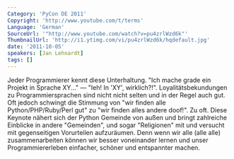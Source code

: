 ```yaml
---
Category: 'PyCon DE 2011'
Copyright: 'http://www.youtube.com/t/terms'
Language: 'German'
SourceUrl: '"http://www.youtube.com/watch?v=pu4zrlWzd6k"'
ThumbnailUrl: 'http://i1.ytimg.com/vi/pu4zrlWzd6k/hqdefault.jpg'
date: '2011-10-05'
speakers: [Jan Lehnardt]
tags: []
---
```

Jeder Programmierer kennt diese Unterhaltung. "Ich mache grade ein Projekt in Sprache XY..." — "Ieh! In 'XY', wirklich?!". Loyalitätsbekundungen zu Programmiersprachen sind nicht nicht selten und in der Regel auch gut. Oft jedoch schwingt die Stimmung von "wir finden alle Python/PHP/Ruby/Perl gut" zu "wir finden alles andere doof!". Zu oft. Diese Keynote nähert sich der Python Gemeinde von außen und bringt zahlreiche Einblicke in andere "Gemeinden", und sogar "Religionen" mit und versucht mit gegenseitigen Vorurteilen aufzuräumen. Denn wenn wir alle (alle alle) zusammenarbeiten können wir besser voneinander lernen und unser Programmiererleben einfacher, schöner und entspannter machen.